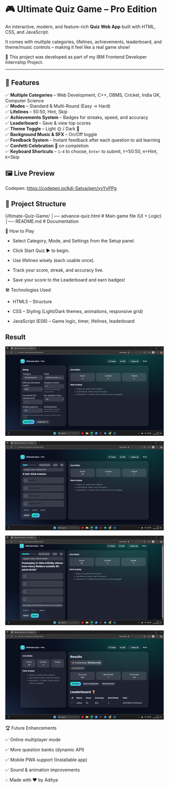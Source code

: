 # 🎮 Ultimate Quiz Game – Pro Edition  

An interactive, modern, and feature-rich **Quiz Web App** built with HTML, CSS, and JavaScript. 
 
It comes with multiple categories, lifelines, achievements, leaderboard, and theme/music controls – making it feel like a real game show!  

📌 This project was developed as part of my IBM Frontend Developer Internship Project.  

---

## 🚀 Features  

  ✅ **Multiple Categories** – Web Development, C++, DBMS, Cricket, India GK, Computer Science  
  ✅ **Modes** – Standard & Multi-Round (Easy → Hard)  
  ✅ **Lifelines** – 50:50, Hint, Skip  
  ✅ **Achievements System** – Badges for streaks, speed, and accuracy  
  ✅ **Leaderboard** – Save & view top scores  
  ✅ **Theme Toggle** – Light 🌞 / Dark 🌙  
  ✅ **Background Music & SFX** – On/Off toggle  
  ✅ **Feedback System** – Instant feedback after each question to aid learning  
  ✅ **Confetti Celebration** 🎉 on completion  
  ✅ **Keyboard Shortcuts** – `1–4` to choose, `Enter` to submit, `F`=50:50, `H`=Hint, `K`=Skip  

## 🖼️ Live Preview   
Codepen: https://codepen.io/Adi-Satya/pen/yyYvPPg


## 📂 Project Structure  

Ultimate-Quiz-Game/
│── advance-quiz.html # Main game file (UI + Logic)
│── README.md # Documentation

🎯 How to Play

   - Select Category, Mode, and Settings from the Setup panel.

   - Click Start Quiz ▶ to begin.

   - Use lifelines wisely (each usable once).

   - Track your score, streak, and accuracy live.

   - Save your score to the Leaderboard and earn badges!

🛠️ Technologies Used

   - HTML5 – Structure

   - CSS – Styling (Light/Dark themes, animations, responsive grid)

   - JavaScript (ES6) – Game logic, timer, lifelines, leaderboard

## Result

![image url](https://github.com/kumaradi9508/Ultimate-Quiz-Game---Pro-Edition/blob/3d01a8dfe7823c6cd8eb6068df24ce82c4fe926e/Screenshot%202025-09-19%20122008.png)

![image url](https://github.com/kumaradi9508/Ultimate-Quiz-Game---Pro-Edition/blob/5860bd21135b3dfca14dc29dddac641acff43400/Screenshot%202025-09-19%20122049.png)

![image url](https://github.com/kumaradi9508/Ultimate-Quiz-Game---Pro-Edition/blob/239fafa36a3603f40e299077239f3eb58617a643/Screenshot%202025-09-19%20122110.png)

![image url](https://github.com/kumaradi9508/Ultimate-Quiz-Game---Pro-Edition/blob/b300773daf77ced7eee79c6731b753d5fb98f34f/Screenshot%202025-09-19%20122146.png)

🏆 Future Enhancements

   ✅ Online multiplayer mode

   ✅ More question banks (dynamic API)

   ✅ Mobile PWA support (Installable app)

   ✅ Sound & animation improvements

💡 Made with ❤️ by Aditya
 

